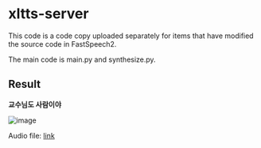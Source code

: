 # xltts-server

This code is a code copy uploaded separately for items that have modified the source code in FastSpeech2.

The main code is main.py and synthesize.py.

## Result
**교수님도 사람이야**

![image](https://github.com/noelvalent/xltts-server/blob/main/output/result/LJSpeech/%EA%B5%90%EC%88%98%EB%8B%98%EB%8F%84%20%EC%82%AC%EB%9E%8C%EC%9D%B4%EC%95%BC.png?raw=true)

Audio file: [link](https://github.com/noelvalent/xltts-server/blob/main/output/result/LJSpeech/Y5SiU91h0rjF2r7k.wav?raw=true)

